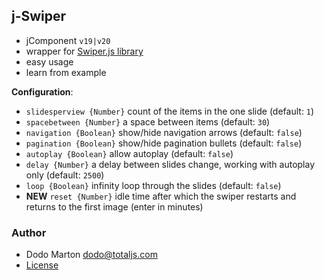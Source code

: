 ## j-Swiper

- jComponent `v19|v20`
- wrapper for [Swiper.js library](https://swiperjs.com/)
- easy usage
- learn from example

__Configuration__:

- `slidesperview {Number}` count of the items in the one slide (default: `1`)
- `spacebetween {Number}` a space between items (default: `30`)
- `navigation {Boolean}` show/hide navigation arrows (default: `false`)
- `pagination {Boolean}` show/hide pagination bullets (default: `false`)
- `autoplay {Boolean}` allow autoplay (default: `false`)
- `delay {Number}` a delay between slides change, working with autoplay only (default: `2500`)
- `loop {Boolean}` infinity loop through the slides (default: `false`)
- __NEW__ `reset {Number}` idle time after which the swiper restarts and returns to the first image (enter in minutes)

### Author

- Dodo Marton <dodo@totaljs.com>
- [License](https://www.totaljs.com/license/)